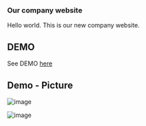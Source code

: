 ### Our company website

Hello world.
This is our new company website.

## DEMO

See DEMO [here](https://lauratejada.github.io/software-company/)

## Demo - Picture

![image](https://github.com/lauratejada/software-company/assets/64809271/b0b00a6f-d59f-4b31-b669-f86cb86ba7fc)


![image](https://github.com/lauratejada/software-company/assets/64809271/8539f9d4-3769-42b0-86cb-051870d17793)
